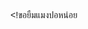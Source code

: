 <!<!DOCTYPE html>
<html lang="th">
<head>
  <meta charset="UTF-8">
  <title>แมงปอ</title>
  <style>
    body {
      display: flex;
      justify-content: center;
      align-items: center;
      height: 100
      background-color: #f9f9f9;
      font-family: 'Kanit', sans-serif;
      font-size: 3
      color: #333;
    }
  </style>
</head>
<body>
  ขอยืมแมงปอหน่อย
</body>
</html>
